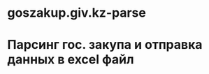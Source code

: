 # goszakup.giv.kz-parse
<h1 text-align=center color=red>Парсинг гос. закупа и отправка данных в excel файл</h1>
<a href="goszakup.giv.kz"


